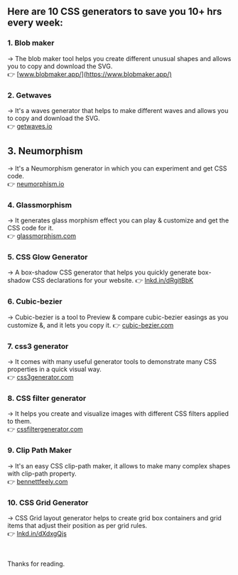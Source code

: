 ## Here are 10 CSS generators to save you 10+ hrs every week:<br>

### 1. Blob maker

→ The blob maker tool helps you create different unusual shapes and allows you to copy and download the SVG. <br>
👉 [www.blobmaker.app/](https://www.blobmaker.app/)

### 2. Getwaves

→ It's a waves generator that helps to make different waves and allows you to copy and download the SVG. <br>
👉 [getwaves.io](https://getwaves.io)

## 3. Neumorphism

→ It's a Neumorphism generator in which you can experiment and get CSS code.<br>
👉 [neumorphism.io](https://neumorphism.io)

### 4. Glassmorphism

→ It generates glass morphism effect you can play & customize and get the CSS code for it.<br>
👉 [glassmorphism.com](https://glassmorphism.com)

### 5. CSS Glow Generator

→ A box-shadow CSS generator that helps you quickly generate box-shadow CSS declarations for your website.
👉 [lnkd.in/dRgitBbK](https://lnkd.in/dRgitBbK)

### 6. Cubic-bezier

→ Cubic-bezier is a tool to Preview & compare cubic-bezier easings as you customize &, and it lets you copy it.
👉 [cubic-bezier.com](https://cubic-bezier.com )

### 7. css3 generator

→ It comes with many useful generator tools to demonstrate many CSS properties in a quick visual way.<br>
👉 [css3generator.com](https://css3generator.com)

### 8. CSS filter generator

→ It helps you create and visualize images with different CSS filters applied to them.<br>
👉 [cssfiltergenerator.com](https://cssfiltergenerator.com)

### 9. Clip Path Maker
→ It's an easy CSS clip-path maker, it allows to make many complex shapes with clip-path property.<br>
👉 [bennettfeely.com](https://bennettfeely.com/clippy)

### 10. CSS Grid Generator

→ CSS Grid layout generator helps to create grid box containers and grid items that adjust their position as per grid rules.<br>
👉 [lnkd.in/dXdxgQjs](https://lnkd.in/dXdxgQjs)

<br>

Thanks for reading.

